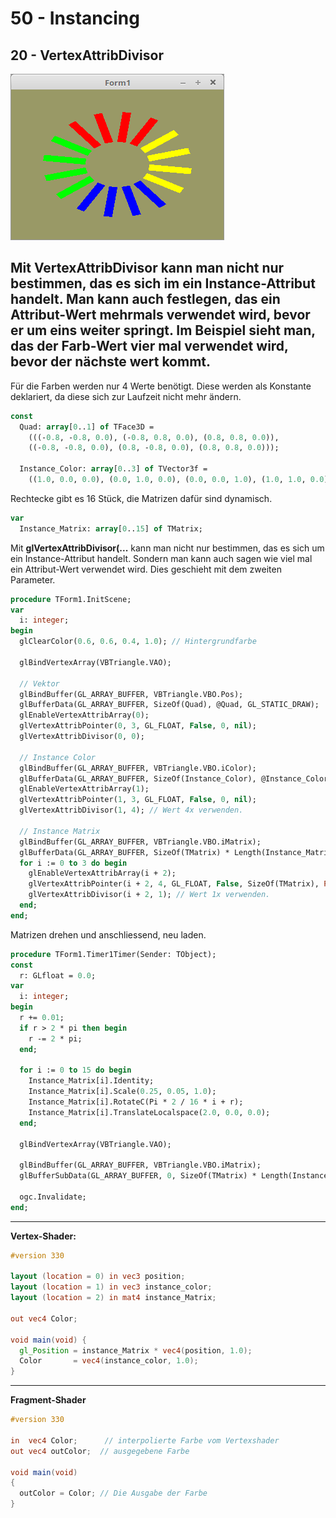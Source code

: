 # 50 - Instancing
## 20 - VertexAttribDivisor

![image.png](image.png)

Mit <b>VertexAttribDivisor</b> kann man nicht nur bestimmen, das es sich im ein Instance-Attribut handelt.
Man kann auch festlegen, das ein Attribut-Wert mehrmals verwendet wird, bevor er um eins weiter springt.
Im Beispiel sieht man, das der Farb-Wert vier mal verwendet wird, bevor der nächste wert kommt.
---
Für die Farben werden nur 4 Werte benötigt. Diese werden als Konstante deklariert,
da diese sich zur Laufzeit nicht mehr ändern.

```pascal
const
  Quad: array[0..1] of TFace3D =
    (((-0.8, -0.8, 0.0), (-0.8, 0.8, 0.0), (0.8, 0.8, 0.0)),
    ((-0.8, -0.8, 0.0), (0.8, -0.8, 0.0), (0.8, 0.8, 0.0)));

  Instance_Color: array[0..3] of TVector3f =
    ((1.0, 0.0, 0.0), (0.0, 1.0, 0.0), (0.0, 0.0, 1.0), (1.0, 1.0, 0.0));
```

Rechtecke gibt es 16 Stück, die Matrizen dafür sind dynamisch.

```pascal
var
  Instance_Matrix: array[0..15] of TMatrix;
```

Mit <b>glVertexAttribDivisor(...</b> kann man nicht nur bestimmen, das es sich um ein Instance-Attribut handelt.
Sondern man kann auch sagen wie viel mal ein Attribut-Wert verwendet wird.
Dies geschieht mit dem zweiten Parameter.

```pascal
procedure TForm1.InitScene;
var
  i: integer;
begin
  glClearColor(0.6, 0.6, 0.4, 1.0); // Hintergrundfarbe

  glBindVertexArray(VBTriangle.VAO);

  // Vektor
  glBindBuffer(GL_ARRAY_BUFFER, VBTriangle.VBO.Pos);
  glBufferData(GL_ARRAY_BUFFER, SizeOf(Quad), @Quad, GL_STATIC_DRAW);
  glEnableVertexAttribArray(0);
  glVertexAttribPointer(0, 3, GL_FLOAT, False, 0, nil);
  glVertexAttribDivisor(0, 0);

  // Instance Color
  glBindBuffer(GL_ARRAY_BUFFER, VBTriangle.VBO.iColor);
  glBufferData(GL_ARRAY_BUFFER, SizeOf(Instance_Color), @Instance_Color, GL_STATIC_DRAW);
  glEnableVertexAttribArray(1);
  glVertexAttribPointer(1, 3, GL_FLOAT, False, 0, nil);
  glVertexAttribDivisor(1, 4); // Wert 4x verwenden.

  // Instance Matrix
  glBindBuffer(GL_ARRAY_BUFFER, VBTriangle.VBO.iMatrix);
  glBufferData(GL_ARRAY_BUFFER, SizeOf(TMatrix) * Length(Instance_Matrix), nil, GL_STATIC_DRAW);
  for i := 0 to 3 do begin
    glEnableVertexAttribArray(i + 2);
    glVertexAttribPointer(i + 2, 4, GL_FLOAT, False, SizeOf(TMatrix), Pointer(i * 16));
    glVertexAttribDivisor(i + 2, 1); // Wert 1x verwenden.
  end;
end;
```

Matrizen drehen und anschliessend, neu laden.

```pascal
procedure TForm1.Timer1Timer(Sender: TObject);
const
  r: GLfloat = 0.0;
var
  i: integer;
begin
  r += 0.01;
  if r > 2 * pi then begin
    r -= 2 * pi;
  end;

  for i := 0 to 15 do begin
    Instance_Matrix[i].Identity;
    Instance_Matrix[i].Scale(0.25, 0.05, 1.0);
    Instance_Matrix[i].RotateC(Pi * 2 / 16 * i + r);
    Instance_Matrix[i].TranslateLocalspace(2.0, 0.0, 0.0);
  end;

  glBindVertexArray(VBTriangle.VAO);

  glBindBuffer(GL_ARRAY_BUFFER, VBTriangle.VBO.iMatrix);
  glBufferSubData(GL_ARRAY_BUFFER, 0, SizeOf(TMatrix) * Length(Instance_Matrix), @Instance_Matrix);

  ogc.Invalidate;
end;
```

---
<b>Vertex-Shader:</b>

```glsl
#version 330

layout (location = 0) in vec3 position;
layout (location = 1) in vec3 instance_color;
layout (location = 2) in mat4 instance_Matrix;

out vec4 Color;

void main(void) {
  gl_Position = instance_Matrix * vec4(position, 1.0);
  Color       = vec4(instance_color, 1.0);
}


```

---
<b>Fragment-Shader</b>

```glsl
#version 330

in  vec4 Color;      // interpolierte Farbe vom Vertexshader
out vec4 outColor;  // ausgegebene Farbe

void main(void)
{
  outColor = Color; // Die Ausgabe der Farbe
}

```


